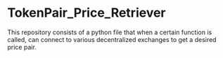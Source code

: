# TokenPair_Price_Retriever

This repository consists of a python file that when a certain function is called, can connect to 
various decentralized exchanges to get a desired price pair.

